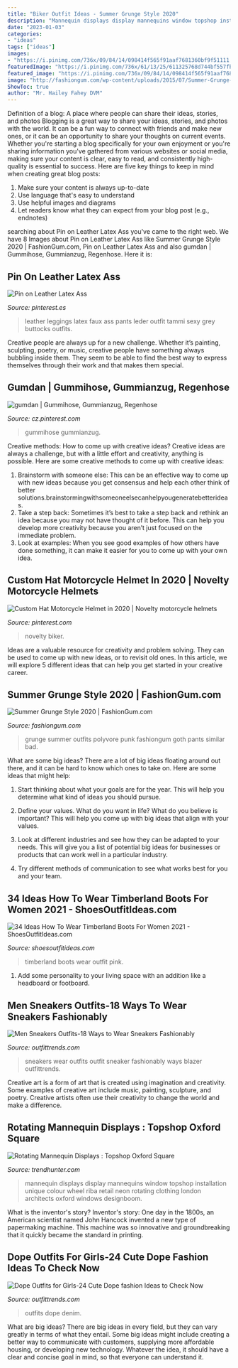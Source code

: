 ```yaml
---
title: "Biker Outfit Ideas - Summer Grunge Style 2020"
description: "Mannequin displays display mannequins window topshop installation unique colour wheel riba retail neon rotating clothing london architects oxford windows designboom"
date: "2023-01-03"
categories:
- "ideas"
tags: ["ideas"]
images:
- "https://i.pinimg.com/736x/09/84/14/098414f565f91aaf7681360bf9f51111.jpg"
featuredImage: "https://i.pinimg.com/736x/61/13/25/611325768d744bf557fbc248b7b9d10b.jpg"
featured_image: "https://i.pinimg.com/736x/09/84/14/098414f565f91aaf7681360bf9f51111.jpg"
image: "http://fashiongum.com/wp-content/uploads/2015/07/Summer-Grunge-Style-2.jpg"
ShowToc: true
author: "Mr. Hailey Fahey DVM"
---
```



Definition of a blog: A place where people can share their ideas, stories, and photos
Blogging is a great way to share your ideas, stories, and photos with the world. It can be a fun way to connect with friends and make new ones, or it can be an opportunity to share your thoughts on current events. Whether you're starting a blog specifically for your own enjoyment or you're sharing information you've gathered from various websites or social media, making sure your content is clear, easy to read, and consistently high-quality is essential to success. Here are five key things to keep in mind when creating great blog posts: 
1. Make sure your content is always up-to-date 
2. Use language that's easy to understand 
3. Use helpful images and diagrams 
4. Let readers know what they can expect from your blog post (e.g., endnotes) 

	

		
searching about Pin on Leather Latex Ass you've came to the right web. We have 8 Images about Pin on Leather Latex Ass like Summer Grunge Style 2020 | FashionGum.com, Pin on Leather Latex Ass and also gumdan | Gummihose, Gummianzug, Regenhose. Here it is:
		
    
## Pin On Leather Latex Ass

<img loading=lazy src="https://i.pinimg.com/736x/4c/ad/a1/4cada15a41ec405ae81ee901ca9ae25e.jpg" onerror="this.onerror=null;this.src='https://tse4.mm.bing.net/th?id=OIP.RvPzmQpI2U0GP1tZPRlZkAHaLr&amp;pid=15.1';" alt="Pin on Leather Latex Ass">

_Source: pinterest.es_

>leather leggings latex faux ass pants leder outfit tammi sexy grey buttocks outfits. 

	

Creative people are always up for a new challenge. Whether it’s painting, sculpting, poetry, or music, creative people have something always bubbling inside them. They seem to be able to find the best way to express themselves through their work and that makes them special.

    
## Gumdan | Gummihose, Gummianzug, Regenhose

<img loading=lazy src="https://i.pinimg.com/736x/09/84/14/098414f565f91aaf7681360bf9f51111.jpg" onerror="this.onerror=null;this.src='https://tse4.mm.bing.net/th?id=OIP.IKvHfLEnGVIgz-C6ZRgdRQHaJ3&amp;pid=15.1';" alt="gumdan | Gummihose, Gummianzug, Regenhose">

_Source: cz.pinterest.com_

>gummihose gummianzug. 

	

Creative methods: How to come up with creative ideas?
Creative ideas are always a challenge, but with a little effort and creativity, anything is possible. Here are some creative methods to come up with creative ideas:
1. Brainstorm with someone else: This can be an effective way to come up with new ideas because you get consensus and help each other think of better solutions.brainstormingwithsomeoneelsecanhelpyougeneratebetterideas.
2. Take a step back: Sometimes it’s best to take a step back and rethink an idea because you may not have thought of it before. This can help you develop more creativity because you aren’t just focused on the immediate problem.
3. Look at examples: When you see good examples of how others have done something, it can make it easier for you to come up with your own idea.

    
## Custom Hat Motorcycle Helmet In 2020 | Novelty Motorcycle Helmets

<img loading=lazy src="https://i.pinimg.com/736x/61/13/25/611325768d744bf557fbc248b7b9d10b.jpg" onerror="this.onerror=null;this.src='https://tse1.mm.bing.net/th?id=OIP.i4g2yxcVPLqih6ho0k5T-QHaHa&amp;pid=15.1';" alt="Custom Hat Motorcycle Helmet in 2020 | Novelty motorcycle helmets">

_Source: pinterest.com_

>novelty biker. 

	

Ideas are a valuable resource for creativity and problem solving. They can be used to come up with new ideas, or to revisit old ones. In this article, we will explore 5 different ideas that can help you get started in your creative career.

    
## Summer Grunge Style 2020 | FashionGum.com

<img loading=lazy src="http://fashiongum.com/wp-content/uploads/2015/07/Summer-Grunge-Style-2.jpg" onerror="this.onerror=null;this.src='https://tse4.mm.bing.net/th?id=OIP.AP6ftpoUoEb6yB7YQ8AdpgHaMZ&amp;pid=15.1';" alt="Summer Grunge Style 2020 | FashionGum.com">

_Source: fashiongum.com_

>grunge summer outfits polyvore punk fashiongum goth pants similar bad. 

	

What are some big ideas?
There are a lot of big ideas floating around out there, and it can be hard to know which ones to take on. Here are some ideas that might help:
1. Start thinking about what your goals are for the year. This will help you determine what kind of ideas you should pursue.

2. Define your values. What do you want in life? What do you believe is important? This will help you come up with big ideas that align with your values.

3. Look at different industries and see how they can be adapted to your needs. This will give you a list of potential big ideas for businesses or products that can work well in a particular industry.

4. Try different methods of communication to see what works best for you and your team.

    
## 34 Ideas How To Wear Timberland Boots For Women 2021 - ShoesOutfitIdeas.com

<img loading=lazy src="http://shoesoutfitideas.com/wp-content/uploads/2020/01/pink-timberland-boots-outfit.jpg" onerror="this.onerror=null;this.src='https://tse1.mm.bing.net/th?id=OIP.117r2d4yi8Axz5YddGLZ9QHaLH&amp;pid=15.1';" alt="34 Ideas How To Wear Timberland Boots For Women 2021 - ShoesOutfitIdeas.com">

_Source: shoesoutfitideas.com_

>timberland boots wear outfit pink. 

	

1. Add some personality to your living space with an addition like a headboard or footboard.

    
## Men Sneakers Outfits-18 Ways To Wear Sneakers Fashionably

<img loading=lazy src="https://www.outfittrends.com/wp-content/uploads/2015/08/df0e32e89d9ade5d7a1dad39d4993162.jpg" onerror="this.onerror=null;this.src='https://tse4.mm.bing.net/th?id=OIP.4aK6ktBrFwLicToWL0ni7wHaLK&amp;pid=15.1';" alt="Men Sneakers Outfits-18 Ways to Wear Sneakers Fashionably">

_Source: outfittrends.com_

>sneakers wear outfits outfit sneaker fashionably ways blazer outfittrends. 

	

Creative art is a form of art that is created using imagination and creativity. Some examples of creative art include music, painting, sculpture, and poetry. Creative artists often use their creativity to change the world and make a difference.

    
## Rotating Mannequin Displays : Topshop Oxford Square

<img loading=lazy src="http://cdn.trendhunterstatic.com/thumbs/topshop-oxford-square.jpeg" onerror="this.onerror=null;this.src='https://tse2.mm.bing.net/th?id=OIP.-jeSgqMN2eJTtFDenBjzpwHaLI&amp;pid=15.1';" alt="Rotating Mannequin Displays : Topshop Oxford Square">

_Source: trendhunter.com_

>mannequin displays display mannequins window topshop installation unique colour wheel riba retail neon rotating clothing london architects oxford windows designboom. 

	

What is the inventor's story?
Inventor's story: One day in the 1800s, an American scientist named John Hancock invented a new type of papermaking machine. This machine was so innovative and groundbreaking that it quickly became the standard in printing.

    
## Dope Outfits For Girls-24 Cute Dope Fashion Ideas To Check Now

<img loading=lazy src="https://www.outfittrends.com/wp-content/uploads/2017/02/denim-look.jpg" onerror="this.onerror=null;this.src='https://tse4.mm.bing.net/th?id=OIP.9Yn-heW9cO0fRSBe5eZ7agHaNh&amp;pid=15.1';" alt="Dope Outfits for Girls-24 Cute Dope fashion Ideas to Check Now">

_Source: outfittrends.com_

>outfits dope denim. 

	

What are big ideas?
There are big ideas in every field, but they can vary greatly in terms of what they entail. Some big ideas might include creating a better way to communicate with customers, supplying more affordable housing, or developing new technology. Whatever the idea, it should have a clear and concise goal in mind, so that everyone can understand it.

